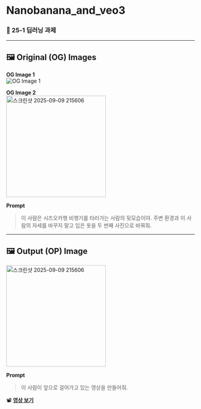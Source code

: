 # Nanobanana_and_veo3
### 📘 25-1 딥러닝 과제

---

## 🖼️ Original (OG) Images

**OG Image 1**  
![OG Image 1](https://github.com/user-attachments/assets/3d6524cd-9c8e-472d-8dc6-033772b708ee)

**OG Image 2**  
<img width="266" height="271" alt="스크린샷 2025-09-09 215606" src="https://github.com/user-attachments/assets/c067051e-be75-4b0c-98df-33bde7b686f0" />

**Prompt**  
> 이 사람은 시즈오카행 비행기를 타러가는 사람의 뒷모습이야. 주변 환경과 이 사람의 자세를 바꾸지 말고 입은 옷을 두 번째 사진으로 바꿔줘.

---

## 🖼️ Output (OP) Image

<img width="266" height="271" alt="스크린샷 2025-09-09 215606" src="https://github.com/user-attachments/assets/4de0769d-9a32-45a7-89dd-49ab69d08f1c" />

**Prompt**  
> 이 사람이 앞으로 걸어가고 있는 영상을 만들어줘.

📽️ **[영상 보기](https://github.com/user-attachments/assets/b491a56e-aed4-4be6-aea7-2dc6effc1a00)**
